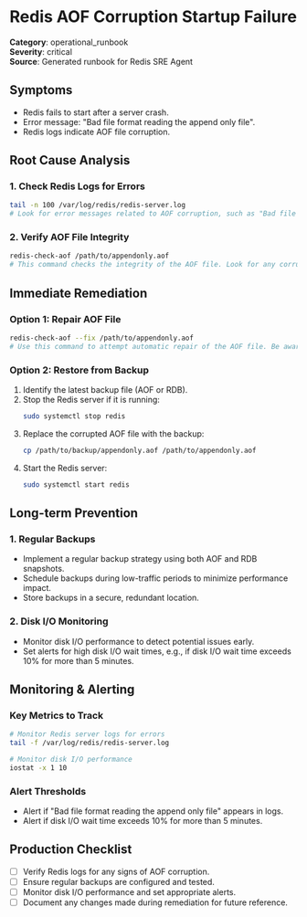 # Redis AOF Corruption Startup Failure

**Category**: operational_runbook  
**Severity**: critical  
**Source**: Generated runbook for Redis SRE Agent

## Symptoms
- Redis fails to start after a server crash.
- Error message: "Bad file format reading the append only file".
- Redis logs indicate AOF file corruption.

## Root Cause Analysis

### 1. Check Redis Logs for Errors
```bash
tail -n 100 /var/log/redis/redis-server.log
# Look for error messages related to AOF corruption, such as "Bad file format reading the append only file".
```

### 2. Verify AOF File Integrity
```bash
redis-check-aof /path/to/appendonly.aof
# This command checks the integrity of the AOF file. Look for any corruption messages.
```

## Immediate Remediation

### Option 1: Repair AOF File
```bash
redis-check-aof --fix /path/to/appendonly.aof
# Use this command to attempt automatic repair of the AOF file. Be aware that this may result in some data loss.
```

### Option 2: Restore from Backup
1. Identify the latest backup file (AOF or RDB).
2. Stop the Redis server if it is running:
   ```bash
   sudo systemctl stop redis
   ```
3. Replace the corrupted AOF file with the backup:
   ```bash
   cp /path/to/backup/appendonly.aof /path/to/appendonly.aof
   ```
4. Start the Redis server:
   ```bash
   sudo systemctl start redis
   ```

## Long-term Prevention

### 1. Regular Backups
- Implement a regular backup strategy using both AOF and RDB snapshots.
- Schedule backups during low-traffic periods to minimize performance impact.
- Store backups in a secure, redundant location.

### 2. Disk I/O Monitoring
- Monitor disk I/O performance to detect potential issues early.
- Set alerts for high disk I/O wait times, e.g., if disk I/O wait time exceeds 10% for more than 5 minutes.

## Monitoring & Alerting

### Key Metrics to Track
```bash
# Monitor Redis server logs for errors
tail -f /var/log/redis/redis-server.log

# Monitor disk I/O performance
iostat -x 1 10
```

### Alert Thresholds
- Alert if "Bad file format reading the append only file" appears in logs.
- Alert if disk I/O wait time exceeds 10% for more than 5 minutes.

## Production Checklist
- [ ] Verify Redis logs for any signs of AOF corruption.
- [ ] Ensure regular backups are configured and tested.
- [ ] Monitor disk I/O performance and set appropriate alerts.
- [ ] Document any changes made during remediation for future reference.